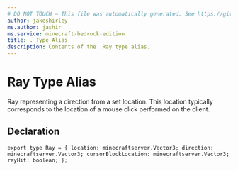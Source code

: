 ```yaml
---
# DO NOT TOUCH — This file was automatically generated. See https://github.com/mojang/minecraftapidocsgenerator to modify descriptions, examples, etc.
author: jakeshirley
ms.author: jashir
ms.service: minecraft-bedrock-edition
title: . Type Alias
description: Contents of the .Ray type alias.
---
```

# Ray Type Alias

Ray representing a direction from a set location. This location typically corresponds to the location of a mouse click performed on the client.

## Declaration
`export type Ray = {
    location: minecraftserver.Vector3;
    direction: minecraftserver.Vector3;
    cursorBlockLocation: minecraftserver.Vector3;
    rayHit: boolean;
};`
